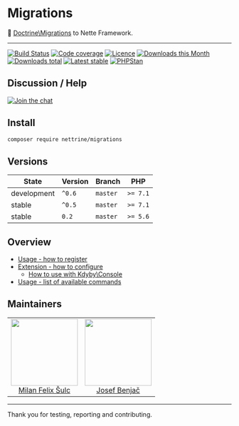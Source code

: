 # Migrations

:running: [Doctrine\Migrations](http://docs.doctrine-project.org/projects/doctrine-migrations/en/latest/) to Nette Framework.

-----

[![Build Status](https://img.shields.io/travis/nettrine/migrations.svg?style=flat-square)](https://travis-ci.org/nettrine/migrations)
[![Code coverage](https://img.shields.io/coveralls/nettrine/migrations.svg?style=flat-square)](https://coveralls.io/r/nettrine/migrations)
[![Licence](https://img.shields.io/packagist/l/nettrine/migrations.svg?style=flat-square)](https://packagist.org/packages/nettrine/migrations)
[![Downloads this Month](https://img.shields.io/packagist/dm/nettrine/migrations.svg?style=flat-square)](https://packagist.org/packages/nettrine/migrations)
[![Downloads total](https://img.shields.io/packagist/dt/nettrine/migrations.svg?style=flat-square)](https://packagist.org/packages/nettrine/migrations)
[![Latest stable](https://img.shields.io/packagist/v/nettrine/migrations.svg?style=flat-square)](https://packagist.org/packages/nettrine/migrations)
[![PHPStan](https://img.shields.io/badge/PHPStan-enabled-brightgreen.svg?style=flat-square)](https://github.com/phpstan/phpstan)

## Discussion / Help

[![Join the chat](https://img.shields.io/gitter/room/nettrine/nettrine.svg?style=flat-square)](https://gitter.im/nettrine/nettrine)

## Install

```sh
composer require nettrine/migrations
```

## Versions

| State       | Version | Branch   | PHP      |
|-------------|---------|----------|----------|
| development | `^0.6`  | `master` | `>= 7.1` |
| stable      | `^0.5`  | `master` | `>= 7.1` |
| stable      |  `0.2`  | `master` | `>= 5.6` |

## Overview

- [Usage - how to register](https://github.com/nettrine/migrations/blob/master/.docs/README.md#usage)
- [Extension - how to configure](https://github.com/nettrine/migrations/blob/master/.docs/README.md#configuration)
	- [How to use with Kdyby\Console](https://github.com/nettrine/migrations/blob/master/.docs/README.md#kdybydoctrine)
- [Usage - list of available commands](https://github.com/nettrine/migrations/blob/master/.docs/README.md#commands)

## Maintainers

<table>
  <tbody>
    <tr>
      <td align="center">
        <a href="https://github.com/f3l1x">
            <img width="150" height="150" src="https://avatars2.githubusercontent.com/u/538058?v=3&s=150">
        </a>
        </br>
        <a href="https://github.com/f3l1x">Milan Felix Šulc</a>
      </td>
      <td align="center">
        <a href="https://github.com/benijo">
            <img width="150" height="150" src="https://avatars3.githubusercontent.com/u/6731626?v=3&s=150">
        </a>
        </br>
        <a href="https://github.com/benijo">Josef Benjač</a>
      </td>
    </tr>
  </tbody>
</table>

-----

Thank you for testing, reporting and contributing.
